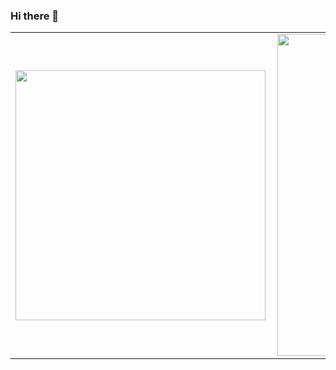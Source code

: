 ### Hi there 👋

<center>
  <table>
    <tr>
        <td><img width="400px" align="left" src="https://github-readme-stats.vercel.app/api/top-langs/?username=paulo-correia&hide=html&layout=compact" /></td>
        <td><img width="515px" align="left" src="https://github-readme-stats.vercel.app/api?username=paulo-correia&count_private=true"/></td>
    </tr>   
  </table>
</center> 

